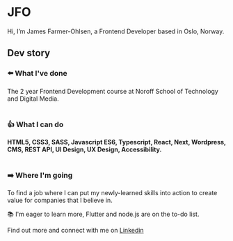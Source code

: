# JFO
Hi, I’m James Farmer-Ohlsen, a Frontend Developer based in Oslo, Norway.

## Dev story

### ⬅️ What I've done 
The 2 year Frontend Development course at Noroff School of Technology and Digital Media.
<br/><br/>

### 👍 What I can do
**HTML5, CSS3, SASS, Javascript ES6, Typescript, React, Next, Wordpress, CMS, REST API, UI Design, UX Design, Accessibility.**
<br/><br/>

### ➡️ Where I'm going
To find a job where I can put my newly-learned skills into action to create value for companies that I believe in.  

:books: I'm eager to learn more, Flutter and node.js are on the to-do list. 

Find out more and connect with me on [Linkedin](https://www.linkedin.com/in/james-farmer-ohlsen-b2bb01223/)


<!---
Jimbo-Farmer/Jimbo-Farmer is a ✨ special ✨ repository because its `README.md` (this file) appears on your GitHub profile.
You can click the Preview link to take a look at your changes.
--->
